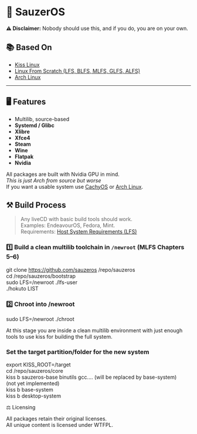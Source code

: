 # 🌌 SauzerOS

**⚠️ Disclaimer:**  Nobody should use this, and if you do, you are on your own.  

## 📚 Based On

- [Kiss Linux](https://kisslinux.github.io/)  
- [Linux From Scratch (LFS, BLFS, MLFS, GLFS, ALFS)](https://www.linuxfromscratch.org)  
- [Arch Linux](https://archlinux.org/)  

---

## 🖥 Features

- Multilib, source-based  
- **Systemd / Glibc**  
- **Xlibre**  
- **Xfce4**  
- **Steam**  
- **Wine**  
- **Flatpak**  
- **Nvidia**  

All packages are built with Nvidia GPU in mind.  
*This is just Arch from source but worse*  
If you want a usable system use [CachyOS](https://cachyos.org) or [Arch Linux](https://archlinux.org/).  

## ⚒️ Build Process

> Any liveCD with basic build tools should work.  
> Examples: EndeavourOS, Fedora, Mint.  
> Requirements: [Host System Requirements (LFS)](https://www.linuxfromscratch.org/~thomas/multilib-m32/chapter02/hostreqs.html)  

### 1️⃣ Build a clean multilib toolchain in `/newroot` (MLFS Chapters 5–6)

git clone https://github.com/sauzeros /repo/sauzeros  
cd /repo/sauzeros/bootstrap  
sudo LFS=/newroot ./lfs-user  
./hokuto LIST  

### 2️⃣ Chroot into /newroot
sudo LFS=/newroot ./chroot  

At this stage you are inside a clean multilib environment with just enough tools
to use kiss for building the full system.

### Set the target partition/folder for the new system
export KISS_ROOT=/target  
cd /repo/sauzeros/core  
kiss b sauzeros-base binutils gcc.... (will be replaced by base-system)  
(not yet implemented)  
kiss b base-system  
kiss b desktop-system  

⚖️ Licensing

All packages retain their original licenses.  
All unique content is licensed under WTFPL.  

